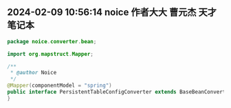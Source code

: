 ## 2024-02-09 10:56:14 noice 作者大大 曹元杰 天才 笔记本

```java
package noice.converter.bean;

import org.mapstruct.Mapper;

/**
 * @author Noice
 */
@Mapper(componentModel = "spring")
public interface PersistentTableConfigConverter extends BaseBeanConverter<PersistentTableConfigPo, PersistentTableConfigDto, PersistentTableConfigVo> {
}
```
